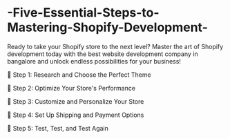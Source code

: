 # -Five-Essential-Steps-to-Mastering-Shopify-Development-
 Ready to take your Shopify store to the next level? Master the art of Shopify development today with the best website development company in bangalore  and unlock endless possibilities for your business! 

 📌 Step 1: Research and Choose the Perfect Theme


📌 Step 2: Optimize Your Store's Performance



📌 Step 3: Customize and Personalize Your Store



📌 Step 4: Set Up Shipping and Payment Options


📌 Step 5: Test, Test, and Test Again
